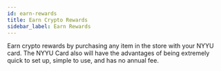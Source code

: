 ```yaml
---
id: earn-rewards
title: Earn Crypto Rewards
sidebar_label: Earn Rewards
---
```


Earn crypto rewards by purchasing any item in the store with your NYYU card. The NYYU Card also will have the advantages of being extremely quick to set up, simple to use, and has no annual fee.
